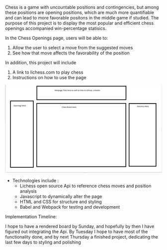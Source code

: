 Chess is a game with uncountable positions and contingencies, but among these positions are opening positions, which are much more quantifiable and can lead to more favorable positons in the middle game if studied. The purpose of this project is to display the most popular and efficient chess openings accompanied win-percentage statisics. 

In the Chess Openings page, users will be able to:
1. Allow the user to select a move from the suggested moves
2. See how that move affects the favorability of the position

In addition, this project will include 
1. A link to lichess.com to play chess
2. Instructions on how to use the page

![alt text](./chess_page_wireframe.PNG)

* Technologies include :
    * Lichess open source Api to reference chess moves and position analysis
    * Javascript to dynamically alter the page
    * HTML and CSS for structure and styling
    * Babel and Webpack for testing and development 

Implementation Timeline: 

I hope to have a rendered board by Sunday, and hopefully by then I have figured out integrating the Api. By Tuesday I hope to have most of the functionality done, and by next Thursday a finished project, dedicating the last few days to styling and polishing